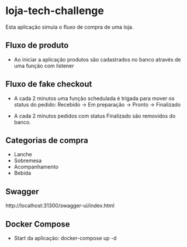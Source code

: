 # loja-tech-challenge
Esta aplicação simula o fluxo de compra de uma loja.

## Fluxo de produto
- Ao iniciar a aplicação produtos são cadastrados no banco através de uma função com listener

## Fluxo de fake checkout

- A cada 2 minutos uma função schedulada é trigada para mover os status do pedido:
  Recebido -> Em preparação -> Pronto -> Finalizado


- A cada 2 minutos pedidos com status Finalizado são removidos do banco.

## Categorias de compra
- Lanche
- Sobremesa
- Acompanhamento
- Bebida

## Swagger
http://localhost:31300/swagger-ui/index.html

## Docker Compose
- Start da aplicação: docker-compose up -d
